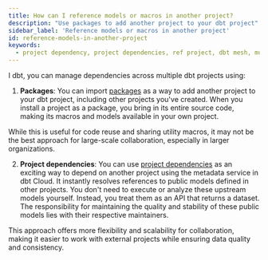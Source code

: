 ```yaml
---
title: How can I reference models or macros in another project?
description: "Use packages to add another project to your dbt project"
sidebar_label: 'Reference models or macros in another project'
id: reference-models-in-another-project
keywords: 
  - project dependency, project dependencies, ref project, dbt mesh, multi-project, mesh, cross-project dependencies
---
```


I dbt, you can manage dependencies across multiple dbt projects using:

1. **Packages**: You can import [packages](/docs/build/packages) as a way to add another project to your dbt project, including other projects you've created. When you install a project as a package, you bring in its entire source code, making its macros and models available in your own project.

While this is useful for code reuse and sharing utility macros, it may not be the best approach for large-scale collaboration, especially in larger organizations.

2. **Project dependencies**: You can use [project dependencies](/docs/collaborate/govern/project-dependencies) as an exciting way to depend on another project using the metadata service in dbt Cloud. It instantly resolves references to public models defined in other projects. You don't need to execute or analyze these upstream models yourself. Instead, you treat them as an API that returns a dataset. The responsibility for maintaining the quality and stability of these public models lies with their respective maintainers.

This approach offers more flexibility and scalability for collaboration, making it easier to work with external projects while ensuring data quality and consistency.


 
